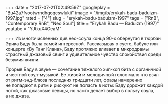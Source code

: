 +++
date = "2017-07-21T02:49:59Z"
googleplay = "Bu42a7fvootwrndhgoqcswlukii"
image = "/img/b/erykah-badu-baduizm-1997.jpg"
rated = ["4"]
slug = "erykah-badu-baduizm-1997"
tags = ["RnB", "Contemporary RnB", "Neo Soul"]
title = "Erykah Badu — Baduizm (1997)"
youtube = "YJtkuX4GeaM"

+++
Из&nbsp;многочисленных див нео-соула конца 90-х обернутая в&nbsp;тюрбан Эрика Баду была самой интересной. Рассказывая о&nbsp;суете, бабуле или концерте &laquo;Ву&nbsp;Танг Клана&raquo;, Баду протяжно вливает в&nbsp;микродрамы страстный джазовый свинг и&nbsp;удивительное чувство спокойствия среди безумия жизни.

Прорыв Баду в&nbsp;звуке&nbsp;&mdash; сочетание тяжелого хип-хоп бита с&nbsp;органичной и&nbsp;честной соул-музыкой. Ее&nbsp;живой и&nbsp;мелодичный голос мало что взял от&nbsp;ритм-энд-блюза последних тридцати лет, фразы намеренно не&nbsp;попадают в&nbsp;ритм и&nbsp;рискуют не&nbsp;попасть в&nbsp;ноты: Баду дорожит каждой нотой, как джазовые певицы, но&nbsp;часто делает выбор в&nbsp;пользу соула, а&nbsp;не&nbsp;джаза.